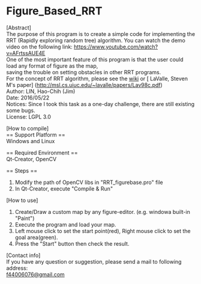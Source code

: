 # Figure_Based_RRT

[Abstract]   
The purpose of this program is to create a simple code for implementing the RRT (Rapidly exploring random tree) algorithm.
You can watch the demo video on the following link: https://www.youtube.com/watch?v=AFrtssAUE4E    
One of the most important feature of this program is that the user could load any format of figure as the map,    
saving the trouble on setting obstacles in other RRT programs.    
For the concept of RRT algorithm, please see the [wiki](https://en.wikipedia.org/wiki/Rapidly_exploring_random_tree) or [ LaValle, Steven M's paper] (http://msl.cs.uiuc.edu/~lavalle/papers/Lav98c.pdf)      
Author: LIN, Hao-Chih (Jim)     
Date: 2016/05/22       
Notices: Since I took this task as a one-day challenge, there are still existing some bugs.       
License: LGPL 3.0    
    
[How to compile]   
== Support Platform ==    
Windows and Linux   

== Required Environment ==   
Qt-Creator, OpenCV
    
== Steps ==      
1. Modify the path of OpenCV libs in "RRT_figurebase.pro" file     
2. In Qt-Creator, execute "Compile & Run"    
     
[How to use]    
1. Create/Draw a custom map by any figure-editor. (e.g. windowa built-in "Paint")     
2. Execute the program and load your map.      
3. Left mouse click to set the start point(red), Right mouse click to set the goal area(green).    
4. Press the "Start" button then check the result.    

[Contact info]   
If you have any question or suggestion, please send a mail to following address:  
f44006076@gmail.com
